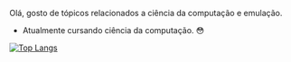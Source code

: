Olá, gosto de tópicos relacionados a ciência da computação e emulação.

- Atualmente cursando ciência da computação. 😳 


[![Top Langs](https://github-readme-stats.vercel.app/api/top-langs/?username=Every2&layout=compact)](https://github.com/Every2)

